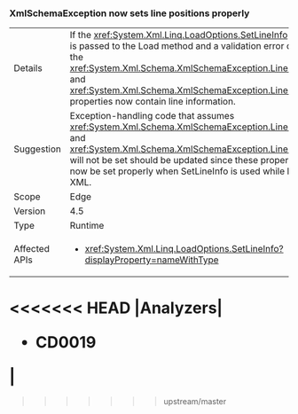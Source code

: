 ### XmlSchemaException now sets line positions properly

|   |   |
|---|---|
|Details|If the <xref:System.Xml.Linq.LoadOptions.SetLineInfo> value is passed to the Load method and a validation error occurs, the <xref:System.Xml.Schema.XmlSchemaException.LineNumber> and <xref:System.Xml.Schema.XmlSchemaException.LinePosition> properties now contain line information.|
|Suggestion|Exception-handling code that assumes <xref:System.Xml.Schema.XmlSchemaException.LineNumber> and <xref:System.Xml.Schema.XmlSchemaException.LinePosition> will not be set should be updated since these properties will now be set properly when SetLineInfo is used while loading XML.|
|Scope|Edge|
|Version|4.5|
|Type|Runtime|
|Affected APIs|<ul><li><xref:System.Xml.Linq.LoadOptions.SetLineInfo?displayProperty=nameWithType></li></ul>|
<<<<<<< HEAD
|Analyzers|<ul><li>CD0019</li></ul>|
=======
>>>>>>> upstream/master

